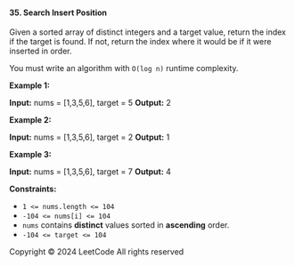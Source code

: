 #### 35\. Search Insert Position

Given a sorted array of distinct integers and a target value, return the index if the target is found. If not, return the index where it would be if it were inserted in order.

You must write an algorithm with `O(log n)` runtime complexity.

**Example 1:**

**Input:** nums = \[1,3,5,6\], target = 5
**Output:** 2

**Example 2:**

**Input:** nums = \[1,3,5,6\], target = 2
**Output:** 1

**Example 3:**

**Input:** nums = \[1,3,5,6\], target = 7
**Output:** 4

**Constraints:**

*   `1 <= nums.length <= 104`
*   `-104 <= nums[i] <= 104`
*   `nums` contains **distinct** values sorted in **ascending** order.
*   `-104 <= target <= 104`

Copyright ©️ 2024 LeetCode All rights reserved